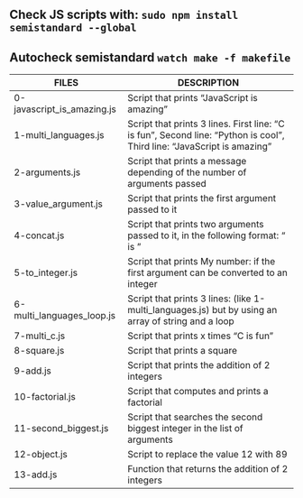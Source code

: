 ## Check JS scripts with: `sudo npm install semistandard --global`
## Autocheck semistandard `watch make -f makefile`
| FILES  | DESCRIPTION |
| ------------- | ------------- |
| 0-javascript_is_amazing.js | Script that prints “JavaScript is amazing” |
| 1-multi_languages.js | Script that prints 3 lines. First line: “C is fun”, Second line: “Python is cool”, Third line: “JavaScript is amazing” |
| 2-arguments.js | Script that prints a message depending of the number of arguments passed |
| 3-value_argument.js | Script that prints the first argument passed to it |
| 4-concat.js | Script that prints two arguments passed to it, in the following format: “ is ” |
| 5-to_integer.js | Script that prints My number: <first argument converted in integer> if the first argument can be converted to an integer |
| 6-multi_languages_loop.js | Script that prints 3 lines: (like 1-multi_languages.js) but by using an array of string and a loop |
| 7-multi_c.js | Script that prints x times “C is fun” |
| 8-square.js | Script that prints a square |
| 9-add.js | Script that prints the addition of 2 integers |
| 10-factorial.js | Script that computes and prints a factorial |
| 11-second_biggest.js | Script that searches the second biggest integer in the list of arguments |
| 12-object.js | Script to replace the value 12 with 89 |
| 13-add.js | Function that returns the addition of 2 integers |